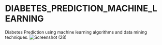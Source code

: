 # DIABETES_PREDICTION_MACHINE_LEARNING
Diabetes Prediction using machine learning algorithms and data mining techniques.
![Screenshot (28)](https://github.com/VIMALMURUGESANM/DIABETES_PREDICTION_MACHINE_LEARNING/assets/132368713/ccd21fa2-4ace-464b-a6a5-173c7396e3ad)
